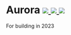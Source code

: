# Aurora [![](http://cf.way2muchnoise.eu/aurora.svg) ![](https://cf.way2muchnoise.eu/packs/aurora.svg) ![](http://cf.way2muchnoise.eu/versions/aurora.svg)](https://www.curseforge.com/minecraft/mc-mods/aurora)

For building in 2023
